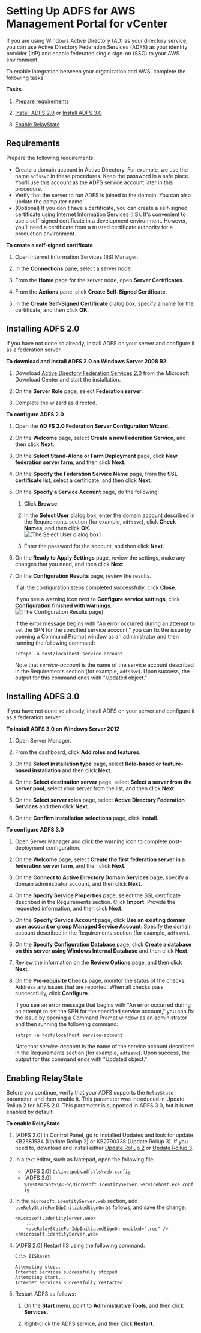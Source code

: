 # Setting Up ADFS for AWS Management Portal for vCenter<a name="setting-up-adfs-for-amp"></a>

If you are using Windows Active Directory \(AD\) as your directory service, you can use Active Directory Federation Services \(ADFS\) as your identity provider \(IdP\) and enable federated single sign\-on \(SSO\) to your AWS environment\.

To enable integration between your organization and AWS, complete the following tasks\.

**Tasks**

1. [Prepare requirements](#prepare-adfs)

1. [Install ADFS 2\.0](#install-adfs-2) or [Install ADFS 3\.0](#install-adfs-3)

1. [Enable RelayState](#enable-relaystate)

## Requirements<a name="prepare-adfs"></a>

Prepare the following requirements:
+ Create a domain account in Active Directory\. For example, we use the name `adfssvc` in these procedures\. Keep the password in a safe place\. You'll use this account as the ADFS service account later in this procedure\.
+ Verify that the server to run ADFS is joined to the domain\. You can also update the computer name\.
+ \(Optional\) If you don't have a certificate, you can create a self\-signed certificate using Internet Information Services \(IIS\)\. It's convenient to use a self\-signed certificate in a development environment\. However, you'll need a certificate from a trusted certificate authority for a production environment\.

**To create a self\-signed certificate**

  1. Open Internet Information Services \(IIS\) Manager\.

  1. In the **Connections** pane, select a server node\.

  1. From the **Home** page for the server node, open **Server Certificates**\.

  1. From the **Actions** pane, click **Create Self\-Signed Certificate**\.

  1. In the **Create Self\-Signed Certificate** dialog box, specify a name for the certificate, and then click **OK**\.

## Installing ADFS 2\.0<a name="install-adfs-2"></a>

If you have not done so already, install ADFS on your server and configure it as a federation server\.

**To download and install ADFS 2\.0 on Windows Server 2008 R2**

1. Download [Active Directory Federation Services 2\.0](http://www.microsoft.com/en-us/download/details.aspx?id=10909) from the Microsoft Download Center and start the installation\.

1. On the **Server Role** page, select **Federation server**\.

1. Complete the wizard as directed\.

**To configure ADFS 2\.0**

1. Open the **AD FS 2\.0 Federation Server Configuration Wizard**\.

1. On the **Welcome** page, select **Create a new Federation Service**, and then click **Next**\.

1. On the **Select Stand\-Alone or Farm Deployment** page, click **New federation server farm**, and then click **Next**\.

1. On the **Specify the Federation Service Name** page, from the **SSL certificate** list, select a certificate, and then click **Next**\.

1. On the **Specify a Service Account** page, do the following:

   1. Click **Browse**\.

   1. In the **Select User** dialog box, enter the domain account described in the Requirements section \(for example, `adfssvc`\), click **Check Names**, and then click **OK**\.  
![\[The Select User dialog box\]](http://docs.aws.amazon.com/amp/latest/userguide/images/service_account.png)

   1. Enter the password for the account, and then click **Next**\.

1. On the **Ready to Apply Settings** page, review the settings, make any changes that you need, and then click **Next**\.

1. On the **Configuration Results** page, review the results\.

   If all the configuration steps completed successfully, click **Close**\.

   If you see a warning icon next to **Configure service settings**, click **Configuration finished with warnings**\.  
![\[The Configuration Results page\]](http://docs.aws.amazon.com/amp/latest/userguide/images/configuration_results_warning.png)

   If the error message begins with "An error occurred during an attempt to set the SPN for the specified service account," you can fix the issue by opening a Command Prompt window as an administrator and then running the following command:

   ```
   setspn -a host/localhost service-account
   ```

   Note that *service\-account* is the name of the service account described in the Requirements section \(for example, `adfssvc`\)\. Upon success, the output for this command ends with "Updated object\."

## Installing ADFS 3\.0<a name="install-adfs-3"></a>

If you have not done so already, install ADFS on your server and configure it as a federation server\.

**To install ADFS 3\.0 on Windows Server 2012**

1. Open Server Manager\.

1. From the dashboard, click **Add roles and features**\.

1. On the **Select installation type** page, select **Role\-based or feature\-based installation** and then click **Next**\.

1. On the **Select destination server** page, select **Select a server from the server pool**, select your server from the list, and then click **Next**\.

1. On the **Select server roles** page, select **Active Directory Federation Services** and then click **Next**\.

1. On the **Confirm installation selections** page, click **Install**\.

**To configure ADFS 3\.0**

1. Open Server Manager and click the warning icon to complete post\-deployment configuration\.

1. On the **Welcome** page, select **Create the first federation server in a federation server farm**, and then click **Next**\.

1. On the **Connect to Active Directory Domain Services** page, specify a domain administrator account, and then click **Next**\.

1. On the **Specify Service Properties** page, select the SSL certificate described in the Requirements section\. Click **Import**\. Provide the requested information, and then click **Next**\.

1. On the **Specify Service Account** page, click **Use an existing domain user account or group Managed Service Account**\. Specify the domain account described in the Requirements section \(for example, `adfssvc`\)\.

1. On the **Specify Configuration Database** page, click **Create a database on this server using Windows Internal Database** and then click **Next**\.

1. Review the information on the **Review Options** page, and then click **Next**\.

1. On the **Pre\-requisite Checks** page, monitor the status of the checks\. Address any issues that are reported\. When all checks pass successfully, click **Configure**\.

   If you see an error message that begins with "An error occurred during an attempt to set the SPN for the specified service account," you can fix the issue by opening a Command Prompt window as an administrator and then running the following command:

   ```
   setspn -a host/localhost service-account
   ```

   Note that *service\-account* is the name of the service account described in the Requirements section \(for example, `adfssvc`\)\. Upon success, the output for this command ends with "Updated object\."

## Enabling RelayState<a name="enable-relaystate"></a>

Before you continue, verify that your ADFS supports the `RelayState` parameter, and then enable it\. This parameter was introduced in Update Rollup 2 for ADFS 2\.0\. This parameter is supported in ADFS 3\.0, but it is not enabled by default\.

**To enable RelayState**

1. \[ADFS 2\.0\] In Control Panel, go to Installed Updates and look for update KB2681584 \(Update Rollup 2\) or KB2790338 \(Update Rollup 3\)\. If you need to, download and install either [Update Rollup 2](http://support.microsoft.com/kb/2681584) or [Update Rollup 3](http://support.microsoft.com/kb/2790338)\.

1. In a text editor, such as Notepad, open the following file:
   + \[ADFS 2\.0\] `C:\inetpub\adfs\ls\web.config`
   + \[ADFS 3\.0\] `%systemroot%\ADFS\Microsoft.IdentityServer.Servicehost.exe.config`

1. In the `microsoft.identityServer.web` section, add `useRelyStateForIdpInitiatedSignOn` as follows, and save the change:

   ```
   <microsoft.identityServer.web>
       ...
       <useRelayStateForIdpInitiatedSignOn enabled="true" />
   </microsoft.identityServer.web>
   ```

1. \[ADFS 2\.0\] Restart IIS using the following command:

   ```
   C:\> IISReset
   
   Attempting stop...
   Internet services successfully stopped
   Attempting start...
   Internet services successfully restarted
   ```

1. Restart ADFS as follows:

   1. On the **Start** menu, point to **Administrative Tools**, and then click **Services**\.

   1. Right\-click the ADFS service, and then click **Restart**\.